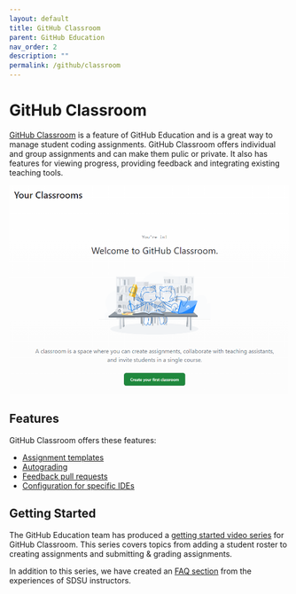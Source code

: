 ```yaml
---
layout: default
title: GitHub Classroom
parent: GitHub Education
nav_order: 2
description: ""
permalink: /github/classroom
---
```


# GitHub Classroom
[GitHub Classroom](https://docs.github.com/en/education/manage-coursework-with-github-classroom/get-started-with-github-classroom/about-github-classroom) is a feature of GitHub Education and is a great way to manage student coding assignments.
GitHub Classroom offers individual and group assignments and can make them pulic or private.
It also has features for viewing progress, providing feedback and integrating existing teaching tools.

![](/images/github/classroom2.png)

## Features
GitHub Classroom offers these features:
- [Assignment templates](https://docs.github.com/en/education/manage-coursework-with-github-classroom/teach-with-github-classroom/create-an-assignment-from-a-template-repository)
- [Autograding](https://docs.github.com/en/education/manage-coursework-with-github-classroom/teach-with-github-classroom/use-autograding)
- [Feedback pull requests](https://docs.github.com/en/education/manage-coursework-with-github-classroom/teach-with-github-classroom/leave-feedback-with-pull-requests)
- [Configuration for specific IDEs](https://docs.github.com/en/education/manage-coursework-with-github-classroom/integrate-github-classroom-with-an-ide/integrate-github-classroom-with-an-ide)

## Getting Started
The GitHub Education team has produced a [getting started video series](https://www.youtube.com/playlist?list=PLIRjfNq867bewk3ZGV6Z7a16YDNRCpK3u) for GitHub Classroom.
This series covers topics from adding a student roster to creating assignments and submitting & grading assignments.

In addition to this series, we have created an [FAQ section](/github/faqs) from the experiences of SDSU instructors.
